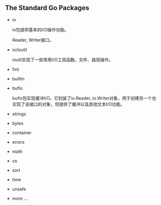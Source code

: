 ## The Standard Go Packages

- io

    io包提供基本的I/O操作功能。

    Reader, Writer接口。

- io/ioutil

    ioutil实现了一些常用I/O工具函数。文件、路径操作。

- fmt
- builtin
- bufio

    bufio包实现缓冲I/O。它封装了io.Reader, io.Writer对象，用于创建另一个也实现了该接口的对象，但提供了缓冲以及其他文本I/O功能。

- strings
- bytes
- container
- errors
- math
- os
- sort
- time
- unsafe
- more ...
